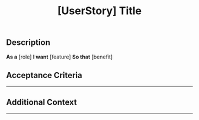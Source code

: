 ﻿---
name: User Story | Plain
about: Template for creating user stories
title: "[UserStory] Title"
labels: user-story
assignees: 'AndreasSasDev'
---

## Description 

**As a** [role]
**I want** [feature]
**So that** [benefit]

## Acceptance Criteria
<!-- Define the requirements which this story should adhere to when it is delivered. 
     Note: In the context of a game engine, criteria might not always be straightforward.
     Feel free to describe expected behaviors, outputs, or any other relevant aspects. -->



---
## Additional Context
<!-- Does this user story require more context, or has a complicated structure?  
     Explain it all here! If not, feel free to leave this section empty. 
     (Or if you just want to tell us something fun or that you are a ducky, go ahead!) -->



---
